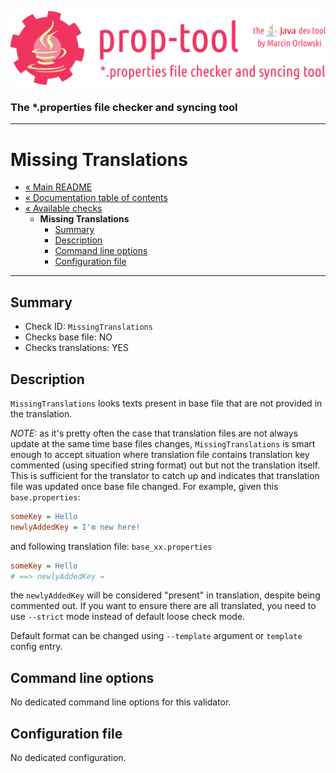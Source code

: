 ![prop-tool logo](../../artwork/prop-tool-logo.png)

### The *.properties file checker and syncing tool ###

---

# Missing Translations #

* [« Main README](../../README.md)
* [« Documentation table of contents](../README.md)
* [« Available checks](README.md)
  * **Missing Translations**
    * [Summary](#summary)
    * [Description](#description)
    * [Command line options](#command-line-options)
    * [Configuration file](#configuration-file)
  
---

## Summary ##

* Check ID: `MissingTranslations`
* Checks base file: NO
* Checks translations: YES

## Description ##

`MissingTranslations` looks texts present in base file that are not provided in the translation.

*NOTE:* as it's pretty often the case that translation files are not always update at the same time base files changes,
`MissingTranslations` is smart enough to accept situation where translation file contains translation key commented (using specified
string format) out but not the translation itself. This is sufficient for the translator to catch up and indicates that translation
file was updated once base file changed. For example, given this `base.properties`:

```ini
someKey = Hello
newlyAddedKey = I'm new here!
```

and following translation file: `base_xx.properties`

```ini
someKey = Hello
# ==> newlyAddedKey =
```

the `newlyAddedKey` will be considered "present" in translation, despite being commented out. If you want to ensure there are all
translated, you need to use `--strict` mode instead of default loose check mode.

Default format can be changed using `--template` argument or `template` config entry.

## Command line options ##

No dedicated command line options for this validator.

## Configuration file ##

No dedicated configuration.
